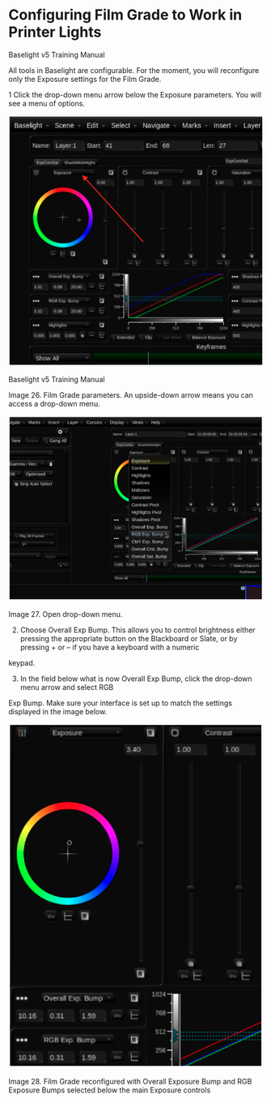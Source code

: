 # Configuring Film Grade to Work in Printer Lights

Baselight v5 Training Manual

All tools in Baselight are configurable. For the moment, you will reconfigure only the Exposure settings for the Film Grade.

1 Click the drop-down menu arrow below the Exposure parameters. You will see a menu of options.

![](../.gitbook/assets/2021-10-06-00.21.53.png)



Baselight v5 Training Manual

Image 26. Film Grade parameters. An upside-down arrow means you can access a drop-down menu.

![](../.gitbook/assets/2021-10-06-00.22.21.png)





Image 27. Open drop-down menu.

2.  Choose Overall Exp Bump. This allows you to control brightness either pressing the appropriate button on the Blackboard or Slate, or by pressing + or – if you have a keyboard with a numeric

keypad.

3.  In the field below what is now Overall Exp Bump, click the drop-down menu arrow and select RGB

Exp Bump. Make sure your interface is set up to match the settings displayed in the image below.

![](../.gitbook/assets/2021-10-06-00.22.58.png)

Image 28. Film Grade reconfigured with Overall Exposure Bump and RGB Exposure Bumps selected below the main Exposure controls

